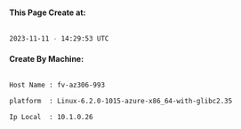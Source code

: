 
   
#### This Page Create at:

```bash

2023-11-11 - 14:29:53 UTC

```

#### Create By Machine:

```bash

Host Name : fv-az306-993

platform  : Linux-6.2.0-1015-azure-x86_64-with-glibc2.35

Ip Local  : 10.1.0.26

```

